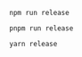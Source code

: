 ```shell renderer="common" language="js" packageManager="npm"
npm run release
```

```shell renderer="common" language="js" packageManager="pnpm"
pnpm run release
```

```shell renderer="common" language="js" packageManager="yarn"
yarn release
```

